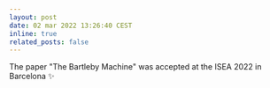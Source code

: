 ```yaml
---
layout: post
date: 02 mar 2022 13:26:40 CEST
inline: true
related_posts: false
---
```


The paper "The Bartleby Machine" was accepted at the ISEA 2022 in Barcelona :sparkles:
